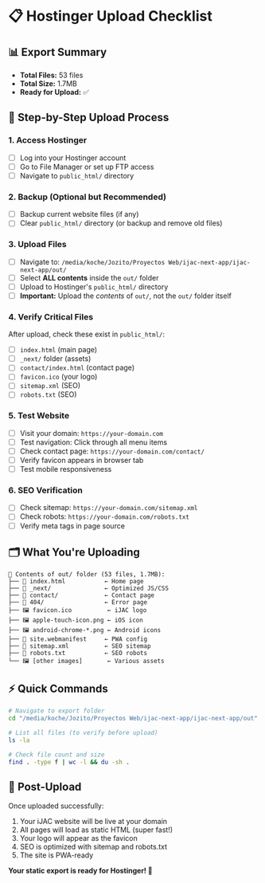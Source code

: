 # 📋 Hostinger Upload Checklist

## 📊 **Export Summary**
- **Total Files:** 53 files
- **Total Size:** 1.7MB
- **Ready for Upload:** ✅

## 🎯 **Step-by-Step Upload Process**

### **1. Access Hostinger**
- [ ] Log into your Hostinger account
- [ ] Go to File Manager or set up FTP access
- [ ] Navigate to `public_html/` directory

### **2. Backup (Optional but Recommended)**
- [ ] Backup current website files (if any)
- [ ] Clear `public_html/` directory (or backup and remove old files)

### **3. Upload Files**
- [ ] Navigate to: `/media/koche/Jozito/Proyectos Web/ijac-next-app/ijac-next-app/out/`
- [ ] Select **ALL contents** inside the `out/` folder
- [ ] Upload to Hostinger's `public_html/` directory
- [ ] **Important:** Upload the *contents* of `out/`, not the `out/` folder itself

### **4. Verify Critical Files**
After upload, check these exist in `public_html/`:
- [ ] `index.html` (main page)
- [ ] `_next/` folder (assets)
- [ ] `contact/index.html` (contact page)
- [ ] `favicon.ico` (your logo)
- [ ] `sitemap.xml` (SEO)
- [ ] `robots.txt` (SEO)

### **5. Test Website**
- [ ] Visit your domain: `https://your-domain.com`
- [ ] Test navigation: Click through all menu items
- [ ] Check contact page: `https://your-domain.com/contact/`
- [ ] Verify favicon appears in browser tab
- [ ] Test mobile responsiveness

### **6. SEO Verification**
- [ ] Check sitemap: `https://your-domain.com/sitemap.xml`
- [ ] Check robots: `https://your-domain.com/robots.txt`
- [ ] Verify meta tags in page source

## 🗂️ **What You're Uploading**

```
📁 Contents of out/ folder (53 files, 1.7MB):
├── 📄 index.html           ← Home page
├── 📁 _next/               ← Optimized JS/CSS
├── 📁 contact/             ← Contact page
├── 📁 404/                 ← Error page  
├── 🖼️ favicon.ico          ← iJAC logo
├── 🖼️ apple-touch-icon.png ← iOS icon
├── 🖼️ android-chrome-*.png ← Android icons
├── 📄 site.webmanifest     ← PWA config
├── 📄 sitemap.xml          ← SEO sitemap
├── 📄 robots.txt           ← SEO robots
└── 🖼️ [other images]       ← Various assets
```

## ⚡ **Quick Commands**

```bash
# Navigate to export folder
cd "/media/koche/Jozito/Proyectos Web/ijac-next-app/ijac-next-app/out"

# List all files (to verify before upload)
ls -la

# Check file count and size
find . -type f | wc -l && du -sh .
```

## 🎉 **Post-Upload**

Once uploaded successfully:
1. Your iJAC website will be live at your domain
2. All pages will load as static HTML (super fast!)
3. Your logo will appear as the favicon
4. SEO is optimized with sitemap and robots.txt
5. The site is PWA-ready

**Your static export is ready for Hostinger! 🚀**
